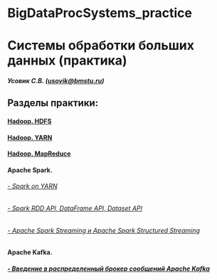 # BigDataProcSystems_practice
Системы обработки больших данных (практика)
======================
##### Усовик С.В. (usovik@bmstu.ru)
Разделы практики:
----
#### [Hadoop. HDFS](hdfs/HDFS_practice.md) 
#### [Hadoop. YARN](YARN/yarn_practice.md)
#### [Hadoop. MapReduce](MapReduce/mapreduce_python.md)
#### Apache Spark. 
######  [- Spark on YARN](https://github.com/SergUSProject/BigDataProcSystems_practice/blob/9ed0ba62fc0b01181dce99bf35fb77b15daf9e8b/Apache%20Spark/Spark%20on%20YARN.md)
######  [- Spark RDD API, DataFrame API, Dataset API](Apache%20Spark%20RDD_DataFrame_DataSet/)
######  [- Apache Spark Streaming и Apache Spark Structured Streaming](Apache%20Spark%20Streaming_Structured%20Streaming/Readme.md)
#### Apache Kafka.
#####   [- Введение в распределенный брокер сообщений Apache Kafka]()
